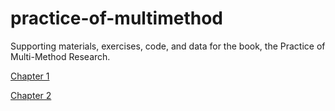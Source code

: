 # practice-of-multimethod
Supporting materials, exercises, code, and data for the book, the Practice of Multi-Method Research.

[Chapter 1](https://jnseawright.github.io/practice-of-multimethod/Chapter-1.html)

[Chapter 2](https://jnseawright.github.io/practice-of-multimethod/Chapter2.html)
